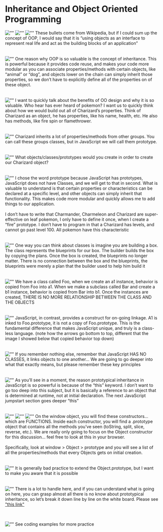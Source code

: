 # Inheritance and Object Oriented Programming

![""](slides/Slide1.PNG)
![""](slides/Slide2.PNG)
![""](slides/Slide3.PNG)
These bullets come from Wikipedia, but if I could sum up the concept of OOP, I would say that it is “using objects as an interface to represent real life and act as the building blocks of an application”
<br/>
<br/>
<br/>
![""](slides/Slide4.PNG)
One reason why OOP is so valuable is the concept of inheritance. This is powerful because it provides code reuse, and makes your code more modular as you can associate properties/methods with certain objects, like “animal” or “dog”, and objects lower on the chain can simply inherit those properties, so we don’t have to explicitly define all of the properties on of these object.
<br/>
<br/>
<br/>
![""](slides/Slide5.PNG)
I want to quickly talk about the benefits of OO design and why it is so valuable. Who hear has ever heard of pokemon? I want us to quickly think about how we would build out all of Charizard’s properties. Think of Charizard as an object, he has properties, like his name, health, etc. He also has methods, like fire spin or flamethrower.
<br/>
<br/>
<br/>
![""](slides/Slide6.PNG)
Charizard inherits a lot of properties/methods from other groups. You can call these groups classes, but in JavaScript we will call them prototype.
<br/>
<br/>
<br/>
![""](slides/Slide7.PNG)
What objects/classes/prototypes would you create in order to create our Charizard object?
<br/>
<br/>
<br/>
![""](slides/Slide8.PNG)
I chose the word prototype because JavaScript has prototypes, JavaScript does not have Classes, and we will get to that in second. What is valuable to understand is that certain properties or characteristics can be declared at a specific level, and other objects can simply inherit that functionality. This makes code more modular and quickly allows me to add things to our application.
<br/>
<br/>
I don’t have to write that Charmander, Charmeleon and Charizard are super-effective on leaf pokemon, I only have to define it once, when I create a “fire” prototype. I don’t have to program in that a Charizard has levels, and cannot go past level 100. All pokemon have this characteristic
<br/>
<br/>
<br/>
![""](slides/Slide9.PNG)
One way you can think about classes is imagine you are building a box. The class represents the blueprints for our box. The builder builds the box by copying the plans. Once the box is created, the blueprints no longer matter. There is no connection between the box and the blueprints, the blueprints were merely a plan that the builder used to help him build it
<br/>
<br/>
<br/>
![""](slides/Slide10.PNG)
We have a class called Foo, when we create an a1 instance, behavior is copied from Foo into a1. When we make a subclass called Bar and create a b1 instance, behavior is copied from Bar into b1. Once the instances are created, THERE IS NO MORE RELATIONSHIP BETWEEN THE CLASS AND THE OBJECTS
<br/>
<br/>
<br/>
![""](slides/Slide11.PNG)
JavaScript, in contrast, provides a construct for on-going linkage. A1 is inked to Foo.prototype, it is not a copy of Foo.prototype. This is the fundamental difference that makes JavaScript unique, and truly is a class-less language. (note how the arrows go bottom to top, different that the image I showed below that copied behavior top down)
<br/>
<br/>
<br/>
![""](slides/Slide12.PNG)
If you remember nothing else, remember that JavaScript HAS NO CLASSES, it links objects to one another… We are going to go deeper into what that exactly means, but please remember these key principles
<br/>
<br/>
<br/>
![""](slides/Slide13.PNG)
As you’ll see in a moment, the reason prototypical inheritance in JavaScript is so powerful is because of the “this” keyword. I don’t want to go too deep into this subject, but it is basically a reference to an object that is determined at runtime, not at initial declaration. The next JavaScript jumpstart section goes deeper “this”
<br/>
<br/>
<br/>
![""](slides/Slide14.PNG)
![""](slides/Slide15.PNG)
![""](slides/Slide16.PNG)
On the window object, you will find these constructors… which are FUNCTIONS. Inside each constructor, you will find a .prototype object that contains all the methods you’ve seen (toString, split, slice, reverse, etc.). We are really only going to focus on the Object constructor for this discussion… feel free to look at this in your browser.
<br/>
<br/>
Specifically, look at window > Object > prototype and you will see a list of all the properties/methods that every Objects gets on initial creation.
<br/>
<br/>
<br/>
![""](slides/Slide17.PNG)
It is generally bad practice to extend the Object.prototype, but I want to make you aware that it is possible
<br/>
<br/>
<br/>
![""](slides/Slide18.PNG)
There is a lot to handle here, and if you can understand what is going on here, you can grasp almost all there is no know about prototypical inheritance, so let’s break it down line by line on the white board. Please see ["this link"](/whiteboardscript_inheritane.docx)
<br/>
<br/>
<br/>



![""](slides/Slide19.PNG)
See coding examples for more practice
